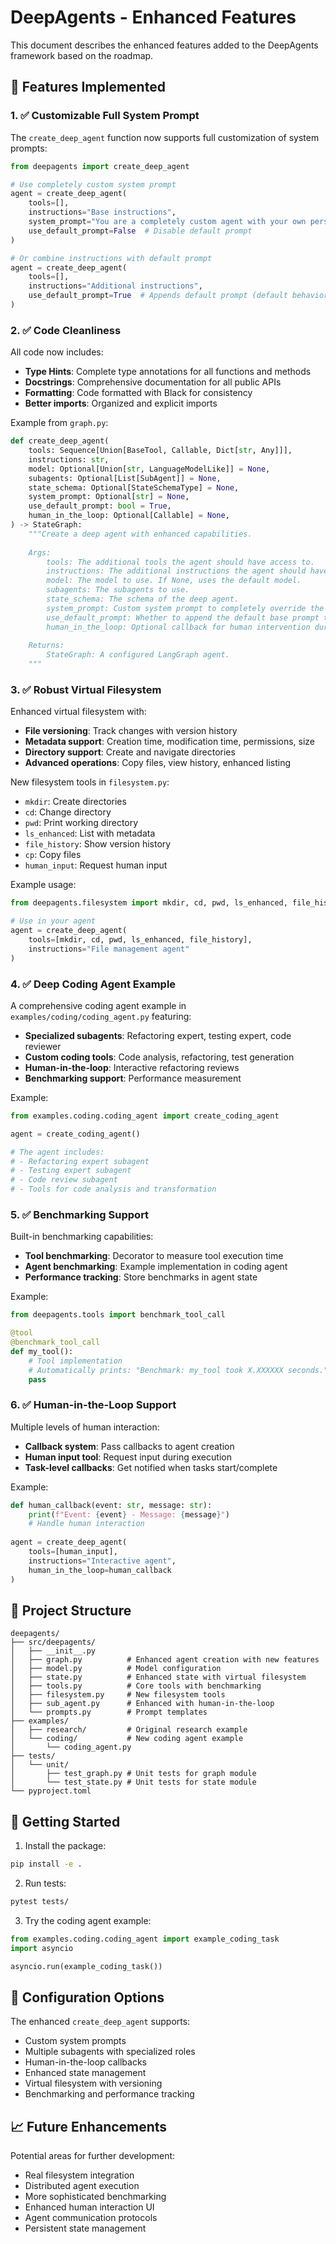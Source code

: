 # DeepAgents - Enhanced Features

This document describes the enhanced features added to the DeepAgents framework based on the roadmap.

## 🎯 Features Implemented

### 1. ✅ Customizable Full System Prompt

The `create_deep_agent` function now supports full customization of system prompts:

```python
from deepagents import create_deep_agent

# Use completely custom system prompt
agent = create_deep_agent(
    tools=[],
    instructions="Base instructions",
    system_prompt="You are a completely custom agent with your own personality.",
    use_default_prompt=False  # Disable default prompt
)

# Or combine instructions with default prompt
agent = create_deep_agent(
    tools=[],
    instructions="Additional instructions",
    use_default_prompt=True  # Appends default prompt (default behavior)
)
```

### 2. ✅ Code Cleanliness

All code now includes:
- **Type Hints**: Complete type annotations for all functions and methods
- **Docstrings**: Comprehensive documentation for all public APIs
- **Formatting**: Code formatted with Black for consistency
- **Better imports**: Organized and explicit imports

Example from `graph.py`:
```python
def create_deep_agent(
    tools: Sequence[Union[BaseTool, Callable, Dict[str, Any]]],
    instructions: str,
    model: Optional[Union[str, LanguageModelLike]] = None,
    subagents: Optional[List[SubAgent]] = None,
    state_schema: Optional[StateSchemaType] = None,
    system_prompt: Optional[str] = None,
    use_default_prompt: bool = True,
    human_in_the_loop: Optional[Callable] = None,
) -> StateGraph:
    """Create a deep agent with enhanced capabilities.
    
    Args:
        tools: The additional tools the agent should have access to.
        instructions: The additional instructions the agent should have.
        model: The model to use. If None, uses the default model.
        subagents: The subagents to use.
        state_schema: The schema of the deep agent.
        system_prompt: Custom system prompt to completely override the default.
        use_default_prompt: Whether to append the default base prompt to instructions.
        human_in_the_loop: Optional callback for human intervention during execution.
    
    Returns:
        StateGraph: A configured LangGraph agent.
    """
```

### 3. ✅ Robust Virtual Filesystem

Enhanced virtual filesystem with:
- **File versioning**: Track changes with version history
- **Metadata support**: Creation time, modification time, permissions, size
- **Directory support**: Create and navigate directories
- **Advanced operations**: Copy files, view history, enhanced listing

New filesystem tools in `filesystem.py`:
- `mkdir`: Create directories
- `cd`: Change directory
- `pwd`: Print working directory
- `ls_enhanced`: List with metadata
- `file_history`: Show version history
- `cp`: Copy files
- `human_input`: Request human input

Example usage:
```python
from deepagents.filesystem import mkdir, cd, pwd, ls_enhanced, file_history

# Use in your agent
agent = create_deep_agent(
    tools=[mkdir, cd, pwd, ls_enhanced, file_history],
    instructions="File management agent"
)
```

### 4. ✅ Deep Coding Agent Example

A comprehensive coding agent example in `examples/coding/coding_agent.py` featuring:
- **Specialized subagents**: Refactoring expert, testing expert, code reviewer
- **Custom coding tools**: Code analysis, refactoring, test generation
- **Human-in-the-loop**: Interactive refactoring reviews
- **Benchmarking support**: Performance measurement

Example:
```python
from examples.coding.coding_agent import create_coding_agent

agent = create_coding_agent()

# The agent includes:
# - Refactoring expert subagent
# - Testing expert subagent  
# - Code review subagent
# - Tools for code analysis and transformation
```

### 5. ✅ Benchmarking Support

Built-in benchmarking capabilities:
- **Tool benchmarking**: Decorator to measure tool execution time
- **Agent benchmarking**: Example implementation in coding agent
- **Performance tracking**: Store benchmarks in agent state

Example:
```python
from deepagents.tools import benchmark_tool_call

@tool
@benchmark_tool_call
def my_tool():
    # Tool implementation
    # Automatically prints: "Benchmark: my_tool took X.XXXXXX seconds."
    pass
```

### 6. ✅ Human-in-the-Loop Support

Multiple levels of human interaction:
- **Callback system**: Pass callbacks to agent creation
- **Human input tool**: Request input during execution
- **Task-level callbacks**: Get notified when tasks start/complete

Example:
```python
def human_callback(event: str, message: str):
    print(f"Event: {event} - Message: {message}")
    # Handle human interaction
    
agent = create_deep_agent(
    tools=[human_input],
    instructions="Interactive agent",
    human_in_the_loop=human_callback
)
```

## 📁 Project Structure

```
deepagents/
├── src/deepagents/
│   ├── __init__.py
│   ├── graph.py          # Enhanced agent creation with new features
│   ├── model.py          # Model configuration
│   ├── state.py          # Enhanced state with virtual filesystem
│   ├── tools.py          # Core tools with benchmarking
│   ├── filesystem.py     # New filesystem tools
│   ├── sub_agent.py      # Enhanced with human-in-the-loop
│   └── prompts.py        # Prompt templates
├── examples/
│   ├── research/         # Original research example
│   └── coding/           # New coding agent example
│       └── coding_agent.py
├── tests/
│   └── unit/
│       ├── test_graph.py # Unit tests for graph module
│       └── test_state.py # Unit tests for state module
└── pyproject.toml
```

## 🚀 Getting Started

1. Install the package:
```bash
pip install -e .
```

2. Run tests:
```bash
pytest tests/
```

3. Try the coding agent example:
```python
from examples.coding.coding_agent import example_coding_task
import asyncio

asyncio.run(example_coding_task())
```

## 🔧 Configuration Options

The enhanced `create_deep_agent` supports:
- Custom system prompts
- Multiple subagents with specialized roles
- Human-in-the-loop callbacks
- Enhanced state management
- Virtual filesystem with versioning
- Benchmarking and performance tracking

## 📈 Future Enhancements

Potential areas for further development:
- Real filesystem integration
- Distributed agent execution
- More sophisticated benchmarking
- Enhanced human interaction UI
- Agent communication protocols
- Persistent state management

